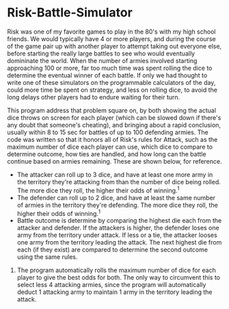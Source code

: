 # Risk-Battle-Simulator
Risk was one of my favorite games to play in the 80's with my high school friends. We would typically have 4 or more players, and during the course of the game pair up with another player to attempt taking out everyone else, before starting the really large battles to see who would eventually domininate the world. When the number of armies involved starting approaching 100 or more, far too much time was spent rolling the dice to determine the eventual winner of each battle. If only we had thought to write one of these simulators on the programmable calculators of the day, could more time be spent on strategy, and less on rolling dice, to avoid the long delays other players had to endure waiting for their turn.

This program address that problem square on, by both showing the actual dice throws on screen for each player (which can be slowed down if there's any doubt that someone's cheating), and bringing about a rapid conclusion, usually within 8 to 15 sec for battles of up to 100 defending armies. The code was written so that it honors all of Risk's rules for Attack, such as the maximum number of dice each player can use, which dice to compare to determine outcome, how ties are handled, and how long can the battle continue based on armies remaining. These are shown below, for reference.

* The attacker can roll up to 3 dice, and have at least one more army in the territory they're attacking from than the number of dice being rolled. The more dice they roll, the higher their odds of winning.<sup>1</sup>
* The defender can roll up to 2 dice, and have at least the same number of armies in the territory they're defending. The more dice they roll, the higher their odds of winning.<sup>1</sup>
* Battle outcome is determine by comparing the highest die each from the attacker and defender. If the attackers is higher, the defender loses one army from the territory under attack. If less or a tie, the attacker looses one army from the territory leading the attack. The next highest die from each (if they exist) are compared to determine the second outcome using the same rules.

1. The program automatically rolls the maximum number of dice for each player to give the best odds for both. The only way to circumvent this to select less 4 attacking armies, since the program will automatically deduct 1 attacking army to maintain 1 army in the territory leading the attack.

